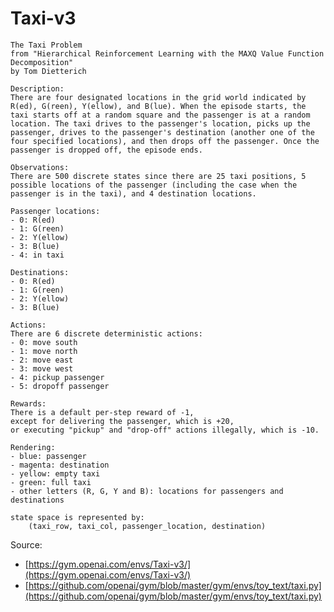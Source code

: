 # Taxi-v3

    The Taxi Problem
    from "Hierarchical Reinforcement Learning with the MAXQ Value Function Decomposition"
    by Tom Dietterich
    
    Description:
    There are four designated locations in the grid world indicated by R(ed), G(reen), Y(ellow), and B(lue). When the episode starts, the taxi starts off at a random square and the passenger is at a random location. The taxi drives to the passenger's location, picks up the passenger, drives to the passenger's destination (another one of the four specified locations), and then drops off the passenger. Once the passenger is dropped off, the episode ends.
    
    Observations: 
    There are 500 discrete states since there are 25 taxi positions, 5 possible locations of the passenger (including the case when the passenger is in the taxi), and 4 destination locations. 
    
    Passenger locations:
    - 0: R(ed)
    - 1: G(reen)
    - 2: Y(ellow)
    - 3: B(lue)
    - 4: in taxi
    
    Destinations:
    - 0: R(ed)
    - 1: G(reen)
    - 2: Y(ellow)
    - 3: B(lue)
        
    Actions:
    There are 6 discrete deterministic actions:
    - 0: move south
    - 1: move north
    - 2: move east 
    - 3: move west 
    - 4: pickup passenger
    - 5: dropoff passenger
    
    Rewards: 
    There is a default per-step reward of -1,
    except for delivering the passenger, which is +20,
    or executing "pickup" and "drop-off" actions illegally, which is -10.
    
    Rendering:
    - blue: passenger
    - magenta: destination
    - yellow: empty taxi
    - green: full taxi
    - other letters (R, G, Y and B): locations for passengers and destinations
    
    state space is represented by:
        (taxi_row, taxi_col, passenger_location, destination)

Source: 
* [https://gym.openai.com/envs/Taxi-v3/](https://gym.openai.com/envs/Taxi-v3/)
* [https://github.com/openai/gym/blob/master/gym/envs/toy_text/taxi.py](https://github.com/openai/gym/blob/master/gym/envs/toy_text/taxi.py)